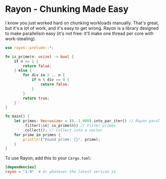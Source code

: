 # Rayon - Chunking Made Easy

I know you just worked hard on chunking workloads manually. That's great, but it's a lot of work, and it's easy to get wrong. Rayon is a library designed to make parallelism easy (it's not free: it'll make one thread per core with work-stealing).

```rust
use rayon::prelude::*;

fn is_prime(n: usize) -> bool {
    if n <= 1 {
        return false;
    } else {
        for div in 2 .. n {
            if n % div == 0 {
                return false;
            }
        }
        return true;
    }
}

fn main() {
    let primes: Vec<usize> = (0..1_000).into_par_iter() // Rayon parallel iterator
        .filter(|&n| is_prime(n)) // Filter primes
        .collect(); // Collect into a vector
    for prime in primes {
        println!("Found prime: {}", prime);
    }
}
```

To use Rayon, add this to your `Cargo.toml`:

```toml
[dependencies]
rayon = "1.9"  # Or whatever the latest version is
```